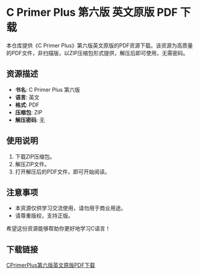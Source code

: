 # C Primer Plus 第六版 英文原版 PDF 下载

本仓库提供《C Primer Plus》第六版英文原版的PDF资源下载。该资源为高质量的PDF文件，非扫描版，以ZIP压缩包形式提供，解压后即可使用，无需密码。

## 资源描述

- **书名**: C Primer Plus 第六版
- **语言**: 英文
- **格式**: PDF
- **压缩包**: ZIP
- **解压密码**: 无

## 使用说明

1. 下载ZIP压缩包。
2. 解压ZIP文件。
3. 打开解压后的PDF文件，即可开始阅读。

## 注意事项

- 本资源仅供学习交流使用，请勿用于商业用途。
- 请尊重版权，支持正版。

希望这份资源能够帮助你更好地学习C语言！

## 下载链接

[CPrimerPlus第六版英文原版PDF下载](https://pan.quark.cn/s/c28b9f268b98)